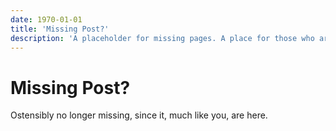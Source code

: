 ```yaml
---
date: 1970-01-01
title: 'Missing Post?'
description: 'A placeholder for missing pages. A place for those who are lost.'
---
```

# Missing Post?

Ostensibly no longer missing, since it, much like you, are here.